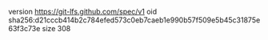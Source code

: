 version https://git-lfs.github.com/spec/v1
oid sha256:d21cccb414b2c784efed573c0eb7caeb1e990b57f509e5b45c31875e63f3c73e
size 308
